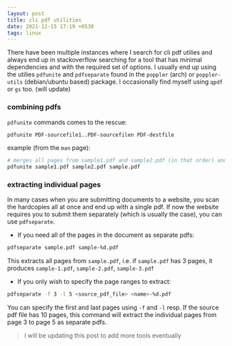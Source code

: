 ```yaml
---
layout: post
title: cli pdf utilities
date: 2021-12-15 17:19 +0530
tags: linux
---
```


There have been multiple instances where I search for cli pdf utilies and always end up in stackoverflow searching for a tool that has minimal dependencies and with the required set of options. I usually end up using the utilies `pdfunite` and `pdfseparate` found in the `poppler` (arch) or `poppler-utils` (debian/ubuntu based) package. I occasionally find myself using `qpdf` or `gs` too. (will update)

### combining pdfs

`pdfunite` commands comes to the rescue:

```sh
pdfunite PDF-sourcefile1..PDF-sourcefilen PDF-destfile
```

example (from the `man` page):
```sh
# merges all pages from sample1.pdf and sample2.pdf (in that order) and creates sample.pdf
pdfunite sample1.pdf sample2.pdf sample.pdf
```

### extracting individual pages

In many cases when you are submitting documents to a website, you scan the hardcopies all at once and end up with a single pdf. If now the website requires you to submit them separately (which is usually the case), you can use `pdfseparate`.

* If you need all of the pages in the document as separate pdfs:
```sh
pdfseparate sample.pdf sample-%d.pdf
```
This extracts all pages from `sample.pdf`, i.e. if `sample.pdf` has 3 pages, it produces `sample-1.pdf`, `sample-2.pdf`, `sample-3.pdf`

* If you only wish to specify the page ranges to extract:
```sh
pdfseparate -f 3 -l 5 <source_pdf_file> <name>-%d.pdf
```
You can specify the first and last pages using `-f` and `-l` resp. If the source pdf file has 10 pages, this command will extract the individual pages from page 3 to page 5 as separate pdfs. 

> I will be updating this post to add more tools eventually
